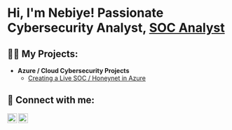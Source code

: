 <h1>Hi, I'm Nebiye! Passionate Cybersecurity Analyst</a>, <a href="https://www.linkedin.com/in/nebiye-yilmaz/">SOC Analyst</a>

<h2>👨‍💻  My Projects:</h2>

- <b>Azure /  Cloud Cybersecurity Projects</b>
  - [Creating a Live SOC / Honeynet in Azure](https://github.com/NebiyeYilmaz/Cloud-SOC)

<h2> 🤳 Connect with me:</h2>

[<img align="left" alt="NebiyeYilmaz | Twitter" width="22px" src="https://cdn.jsdelivr.net/npm/simple-icons@v3/icons/twitter.svg" />][twitter]
[<img align="left" alt="NebiyeYilmaz | LinkedIn" width="22px" src="https://cdn.jsdelivr.net/npm/simple-icons@v3/icons/linkedin.svg" />][linkedin]

[twitter]: https://twitter.com/nebiyeartar
[linkedin]: https://www.linkedin.com/in/nebiye-yilmaz/
